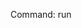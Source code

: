 Command: run <script>

Runs a set of commands from a plain text file.

Using a script can automate common tasks such as configuring your job environment or submitting a job.

Parameters:

    script : The plain text file containing commands.

A specific file extension (.txt, .xyz) is not required for the filename.
You may also use the '#' character to ignore lines in the script.

Example script:

#Name: myscript
#Script to setup and run a job
set group /my/group
set package UnixCommands
set jobname myjob
set jobtype single
set memory 1g
set cpus 1
set walltime 10m
set description "a test job"
submit echo Hello World

Example usage:

    run myscript
    run myscript.txt
    run myscript.xyz


